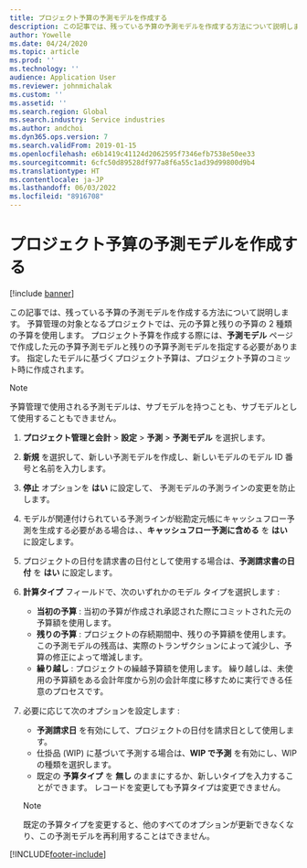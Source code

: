 ```yaml
---
title: プロジェクト予算の予測モデルを作成する
description: この記事では、残っている予算の予測モデルを作成する方法について説明します。
author: Yowelle
ms.date: 04/24/2020
ms.topic: article
ms.prod: ''
ms.technology: ''
audience: Application User
ms.reviewer: johnmichalak
ms.custom: ''
ms.assetid: ''
ms.search.region: Global
ms.search.industry: Service industries
ms.author: andchoi
ms.dyn365.ops.version: 7
ms.search.validFrom: 2019-01-15
ms.openlocfilehash: e6b1419c41124d2062595f7346efb7538e50ee33
ms.sourcegitcommit: 6cfc50d89528df977a8f6a55c1ad39d99800d9b4
ms.translationtype: HT
ms.contentlocale: ja-JP
ms.lasthandoff: 06/03/2022
ms.locfileid: "8916708"
---
```

# <a name="create-forecast-models-for-project-budgets"></a>プロジェクト予算の予測モデルを作成する 

[!include [banner](../includes/banner.md)]

この記事では、残っている予算の予測モデルを作成する方法について説明します。 予算管理の対象となるプロジェクトでは、元の予算と残りの予算の 2 種類の予算を使用します。 プロジェクト予算を作成する際には、**予測モデル** ページで作成した元の予算予測モデルと残りの予算予測モデルを指定する必要があります。 指定したモデルに基づくプロジェクト予算は、プロジェクト予算のコミット時に作成されます。

> [!NOTE]
> 予算管理で使用される予測モデルは、サブモデルを持つことも、サブモデルとして使用することもできません。

1. **プロジェクト管理と会計** > **設定** > **予測**  > **予測モデル** を選択します。
2. **新規** を選択して、新しい予測モデルを作成し、新しいモデルのモデル ID 番号と名前を入力します。 
3. **停止** オプションを **はい** に設定して、 予測モデルの予測ラインの変更を防止します。 
4. モデルが関連付けられている予測ラインが総勘定元帳にキャッシュフロー予測を生成する必要がある場合は、、**キャッシュフロー予測に含める** を **はい** に設定します。 
5. プロジェクトの日付を請求書の日付として使用する場合は、**予測請求書の日付** を **はい** に設定します。 
6. **計算タイプ** フィールドで、次のいずれかのモデル タイプを選択します :

   - **当初の予算** : 当初の予算が作成され承認された際にコミットされた元の予算額を使用します。
   - **残りの予算** : プロジェクトの存続期間中、残りの予算額を使用します。 この予測モデルの残高は、実際のトランザクションによって減少し、予算の修正によって増減します。
   - **繰り越し** : プロジェクトの繰越予算額を使用します。 繰り越しは、未使用の予算額をある会計年度から別の会計年度に移すために実行できる任意のプロセスです。

7. 必要に応じて次のオプションを設定します :

   - **予測請求日** を有効にして、プロジェクトの日付を請求日として使用します。
   - 仕掛品 (WIP) に基づいて予測する場合は、**WIP で予測** を有効にし、WIP の種類を選択します。 
   - 既定の **予算タイプ** を **無し** のままにするか、新しいタイプを入力することができます。 レコードを変更しても予算タイプは変更できません。     
    > [!NOTE]
    > 既定の予算タイプを変更すると、他のすべてのオプションが更新できなくなり、この予測モデルを再利用することはできません。 
   


 



[!INCLUDE[footer-include](../includes/footer-banner.md)]